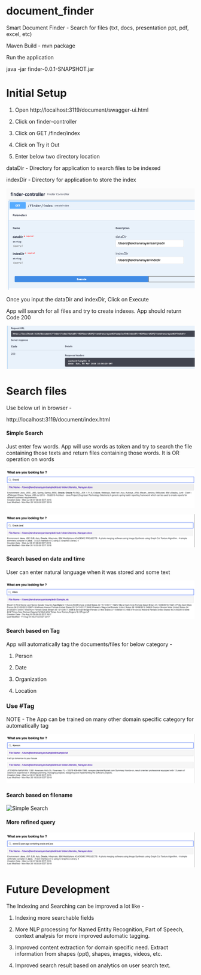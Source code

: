 # document_finder
Smart Document Finder - Search for files (txt, docs, presentation ppt, pdf, excel, etc)

Maven Build - mvn package

Run the application

java -jar finder-0.0.1-SNAPSHOT.jar

<h1>Initial Setup</h1>

1. Open http://localhost:3119/document/swagger-ui.html

2. Click on finder-controller

3. Click on GET /finder/index

4. Click on Try it Out

5. Enter below two directory location

dataDir -  Directory for application to search files to be indexed

indexDir - Directory for application to store the index

![Set Up](/images/set_up.png)

Once you input the dataDir and indexDir, Click on Execute

App will search for all files and try to create indexes. App should return Code 200

![Response](/images/response.png)


<h1>Search files</h1> 

Use below url in browser -

http://localhost:3119/document/index.html

<h4>Simple Search</h4>

Just enter few words. App will use words as token and try to search the file containing those texts and return files containing those words. It is OR operation on words

![Simple Search](/images/search_oracle.png)

![Simple Search](/images/search_oracle_java.png)

<h4>Search based on date and time</h4>

User can enter natural language when it was stored and some text

![Simple Search](/images/search_date.png)

<h4>Search based on Tag</h4>

App will automatically tag the documents/files for below category -

1. Person

2. Date 

3. Organization

4. Location

<h3>Use #Tag</h3>

NOTE - The App can be trained on many other domain specific category for automatically tag 
  
![Simple Search](/images/search_person.png)

<h4>Search based on filename</h4>

![Simple Search](/images/search_filename.png)

<h4>More refined query</h4>

![Simple Search](/images/search_stored_2_years.png)

<h1>Future Development</h1>

The Indexing and Searching can be improved a lot like -

1. Indexing more searchable fields 

2. More NLP processing for Named Entity Recognition, Part of Speech, context analysis for more improved automatic tagging.

3. Improved content extraction for domain specific need. Extract information from shapes (ppt), shapes, images, videos, etc.

4. Improved search result based on analytics on user search text.



